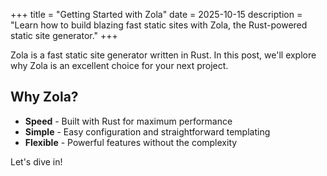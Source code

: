 +++
title = "Getting Started with Zola"
date = 2025-10-15
description = "Learn how to build blazing fast static sites with Zola, the Rust-powered static site generator."
+++

Zola is a fast static site generator written in Rust. In this post, we'll explore why Zola is an excellent choice for your next project.

## Why Zola?

- **Speed** - Built with Rust for maximum performance
- **Simple** - Easy configuration and straightforward templating
- **Flexible** - Powerful features without the complexity

Let's dive in!
